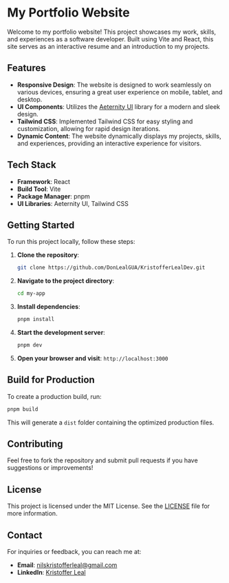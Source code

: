 # My Portfolio Website

Welcome to my portfolio website! This project showcases my work, skills, and experiences as a software developer. Built using Vite and React, this site serves as an interactive resume and an introduction to my projects.

## Features

- **Responsive Design**: The website is designed to work seamlessly on various devices, ensuring a great user experience on mobile, tablet, and desktop.
- **UI Components**: Utilizes the [Aeternity UI](https://ui.aceternity.com/) library for a modern and sleek design.
- **Tailwind CSS**: Implemented Tailwind CSS for easy styling and customization, allowing for rapid design iterations.
- **Dynamic Content**: The website dynamically displays my projects, skills, and experiences, providing an interactive experience for visitors.

## Tech Stack

- **Framework**: React
- **Build Tool**: Vite
- **Package Manager**: pnpm
- **UI Libraries**: Aeternity UI, Tailwind CSS

## Getting Started

To run this project locally, follow these steps:

1. **Clone the repository**:
   ```bash
   git clone https://github.com/DonLealGUA/KristofferLealDev.git
   ```

2. **Navigate to the project directory**:
   ```bash
   cd my-app
   ```

3. **Install dependencies**:
   ```bash
   pnpm install
   ```

4. **Start the development server**:
   ```bash
   pnpm dev
   ```

5. **Open your browser and visit**: `http://localhost:3000`

## Build for Production

To create a production build, run:
```bash
pnpm build
```

This will generate a `dist` folder containing the optimized production files.

## Contributing

Feel free to fork the repository and submit pull requests if you have suggestions or improvements!

## License

This project is licensed under the MIT License. See the [LICENSE](LICENSE) file for more information.

## Contact

For inquiries or feedback, you can reach me at:
- **Email**: nilskristofferleal@gmail.com
- **LinkedIn**: [Kristoffer Leal](https://www.linkedin.com/in/kristoffer-leal/)
